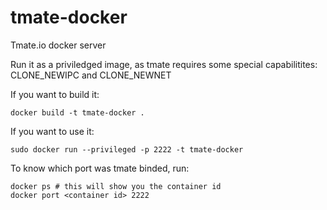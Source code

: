 tmate-docker
============

Tmate.io docker server

Run it as a priviledged image, as tmate requires some special capabilitites: CLONE_NEWIPC and CLONE_NEWNET

If you want to build it:
```
docker build -t tmate-docker .
```

If you want to use it:
```
sudo docker run --privileged -p 2222 -t tmate-docker
```

To know which port was tmate binded, run:
```
docker ps # this will show you the container id
docker port <container id> 2222
```
